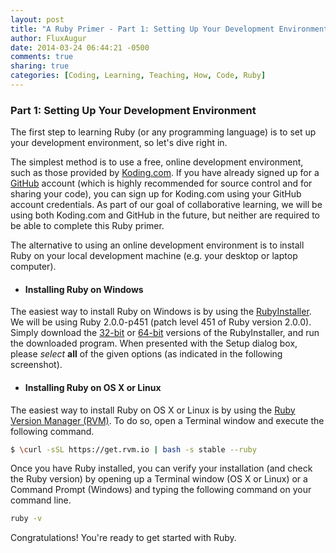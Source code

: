 ```yaml
---
layout: post
title: "A Ruby Primer - Part 1: Setting Up Your Development Environment"
author: FluxAugur
date: 2014-03-24 06:44:21 -0500
comments: true
sharing: true
categories: [Coding, Learning, Teaching, How, Code, Ruby]
---
```

### Part 1: Setting Up Your Development Environment

The first step to learning Ruby (or any programming language) is to set up your development environment, so let's dive right in.

The simplest method is to use a free, online development environment, such as those provided by [Koding.com](https://koding.com/R/nathanialmcconnell). If you have already signed up for a [GitHub](https://github.com/) account (which is highly recommended for source control and for sharing your code), you can sign up for Koding.com using your GitHub account credentials. As part of our goal of collaborative learning, we will be using both Koding.com and GitHub in the future, but neither are required to be able to complete this Ruby primer.

The alternative to using an online development environment is to install Ruby on your local development machine (e.g. your desktop or laptop computer).

- #### Installing Ruby on Windows
The easiest way to install Ruby on Windows is by using the [RubyInstaller](http://rubyinstaller.org/). We will be using Ruby 2.0.0-p451 (patch level 451 of Ruby version 2.0.0). Simply download the [32-bit](http://dl.bintray.com/oneclick/rubyinstaller/rubyinstaller-2.0.0-p451.exe?direct) or [64-bit](http://dl.bintray.com/oneclick/rubyinstaller/rubyinstaller-2.0.0-p451-x64.exe?direct) versions of the RubyInstaller, and run the downloaded program. When presented with the Setup dialog box, please *select* **all** of the given options (as indicated in the following screenshot).

- #### Installing Ruby on OS X or Linux
The easiest way to install Ruby on OS X or Linux is by using the [Ruby Version Manager (RVM)](http://rvm.io/). To do so, open a Terminal window and execute the following command.
``` bash
$ \curl -sSL https://get.rvm.io | bash -s stable --ruby
```

Once you have Ruby installed, you can verify your installation (and check the Ruby version) by opening up a Terminal window (OS X or Linux) or a Command Prompt (Windows) and typing the following command on your command line.
``` bash
ruby -v
```

Congratulations! You're ready to get started with Ruby.